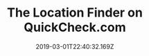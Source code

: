 ---
title: The Location Finder on QuickCheck.com
date: "2019-03-01T22:40:32.169Z"
description: In early 2019, I built the location finder feature on QuickCheck.com while working at Munroe Creative Partners. While we were busy completely relaunching the QuickChek website, I added brand new location finder using the Google Maps JavaScript API.
projectUrl: https://quickchek.com/locations-services-fuel/
image: ./quickchek-ss.png
---